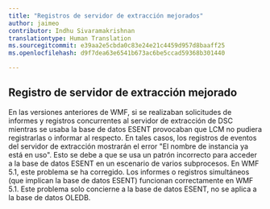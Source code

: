 ```yaml
---
title: "Registros de servidor de extracción mejorados"
author: jaimeo
contributor: Indhu Sivaramakrishnan
translationtype: Human Translation
ms.sourcegitcommit: e39aa2e5cbda0c83e24e21c4459d957d8baaff25
ms.openlocfilehash: d9f7dea63e6541b673ac6be5ccad59368b301440

---
```


## Registro de servidor de extracción mejorado ##

En las versiones anteriores de WMF, si se realizaban solicitudes de informes y registros concurrentes al servidor de extracción de DSC mientras se usaba la base de datos ESENT provocaban que LCM no pudiera registrarlas o informar al respecto. En tales casos, los registros de eventos del servidor de extracción mostrarán el error "El nombre de instancia ya está en uso".
Esto se debe a que se usa un patrón incorrecto para acceder a la base de datos ESENT en un escenario de varios subprocesos. En WMF 5.1, este problema se ha corregido. Los informes o registros simultáneos (que implican la base de datos ESENT) funcionan correctamente en WMF 5.1. Este problema solo concierne a la base de datos ESENT, no se aplica a la base de datos OLEDB. 



<!--HONumber=Aug16_HO3-->


